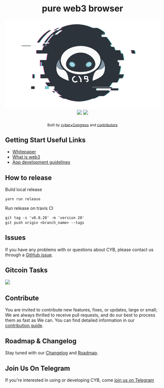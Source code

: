 
<h1 align="center">
pure web3 browser
</h1>

<div align="center">
  <img src="/readme.png"></a>
</div>


<div align="center">
<img src="https://img.shields.io/github/release/cybercongress/cyb.svg?style=flat-square&longCache=true">
<img src="https://img.shields.io/github/license/cybercongress/cyb.svg?style=flat-square&longCache=true">
</div>


<div align="center">
  <img src="https://img.shields.io/github/contributors/cybercongress/cyb.svg?style=flat-square&longCache=true" alt="">
   <img src="https://img.shields.io/badge/contributions-welcome-orange.svg?style=flat-square&longCache=true" alt="" />
</div>

<div align="center">
  <sub>Built by
  <a href="https://twitter.com/cyber_devs">cyber•Congress</a> and
  <a href="https://github.com/cybercongress/chaingear/graphs/contributors">
    contributors
  </a>
</div>


## Getting Start Useful Links

* [Whitepaper](./docs/cyb.md)
* [What is web3](docs/web3-vision.md)
* [App development guidelines](./docs/app-guidelines.md)

## How to release
Build local release
```
yarn run release
```

Run release on travis CI
```
git tag -s 'v0.0.20' -m 'version 20'
git push origin <branch_name> --tags
```

## Issues

If you have any problems with or questions about CYB, please contact us through a
[GitHub issue](https://github.com/cybercongress/cyb/issues).

## Gitcoin Tasks
<a href="https://gitcoin.co/explorer?q=cyber-browser">
    <img src="https://gitcoin.co/funding/embed?repo=https://github.com/cybercongress/cyber-browser">
</a>

## Contribute

You are invited to contribute new features, fixes, or updates, large or small; We are always thrilled to receive pull
requests, and do our best to process them as fast as We can. You can find detailed information in our
[contribution guide](./CONTRIBUTION.md).

## Roadmap & Changelog

Stay tuned with our [Changelog](./CHANGELOG.md) and [Roadmap](https://github.com/orgs/cybercongress/projects/1).

## Join Us On Telegram

If you're interested in using or developing CYB, come [join us on Telegram](https://t.me/fuckgoogle)
